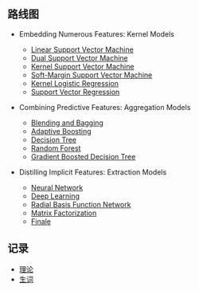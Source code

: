 ## 路线图
 
- Embedding Numerous Features: Kernel Models
  - [Linear Support Vector Machine](mlt01.md)
  - [Dual Support Vector Machine](mlt02.md)
  - [Kernel Support Vector Machine](mlt03.md)
  - [Soft-Margin Support Vector Machine](mlt04.md)
  - [Kernel Logistic Regression](mlt05.md)
  - [Support Vector Regression](mlt06.md)

- Combining Predictive Features: Aggregation Models
  - [Blending and Bagging](mlt07.md)
  - [Adaptive Boosting](mlt08.md)
  - [Decision Tree](mlt09.md)
  - [Random Forest](mlt10.md)
  - [Gradient Boosted Decision Tree](mlt11.md)

- Distilling Implicit Features: Extraction Models
  - [Neural Network](mlt12.md)
  - [Deep Learning](mlt13.md)
  - [Radial Basis Function Network](mlt14.md)
  - [Matrix Factorization](mlt15.md)
  - [Finale](mlt16.md)

## 记录
- [理论](mlfll.md) 
- [生词](mlfsc.md)
